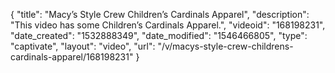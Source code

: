 {
    "title": "Macy’s Style Crew Children’s Cardinals Apparel",
    "description": "This video has some Children’s Cardinals Apparel.",
    "videoid": "168198231",
    "date_created": "1532888349",
    "date_modified": "1546466805",
    "type": "captivate",
    "layout": "video",
    "url": "\/v\/macys-style-crew-childrens-cardinals-apparel\/168198231"
}